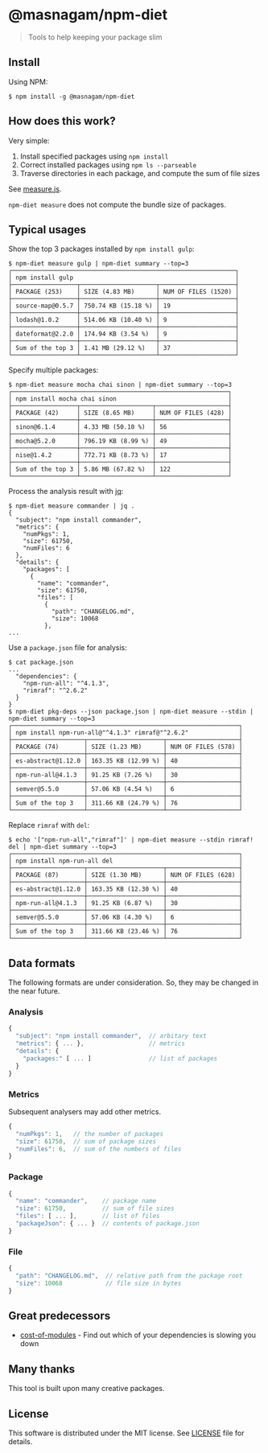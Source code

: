 # @masnagam/npm-diet

> Tools to help keeping your package slim

## Install

Using NPM:

```console
$ npm install -g @masnagam/npm-diet
```

## How does this work?

Very simple:

1. Install specified packages using `npm install`
2. Correct installed packages using `npm ls --parseable`
3. Traverse directories in each package, and compute the sum of file sizes

See [measure.js](./lib/measure.js).

`npm-diet measure` does not compute the bundle size of packages.

## Typical usages

Show the top 3 packages installed by `npm install gulp`:

```console
$ npm-diet measure gulp | npm-diet summary --top=3
┌──────────────────────────────────────────────────────────────┐
│ npm install gulp                                             │
├──────────────────┬─────────────────────┬─────────────────────┤
│ PACKAGE (253)    │ SIZE (4.83 MB)      │ NUM OF FILES (1520) │
├──────────────────┼─────────────────────┼─────────────────────┤
│ source-map@0.5.7 │ 750.74 KB (15.18 %) │ 19                  │
├──────────────────┼─────────────────────┼─────────────────────┤
│ lodash@1.0.2     │ 514.06 KB (10.40 %) │ 9                   │
├──────────────────┼─────────────────────┼─────────────────────┤
│ dateformat@2.2.0 │ 174.94 KB (3.54 %)  │ 9                   │
├──────────────────┼─────────────────────┼─────────────────────┤
│ Sum of the top 3 │ 1.41 MB (29.12 %)   │ 37                  │
└──────────────────┴─────────────────────┴─────────────────────┘
```

Specify multiple packages:

```console
$ npm-diet measure mocha chai sinon | npm-diet summary --top=3
┌────────────────────────────────────────────────────────────┐
│ npm install mocha chai sinon                               │
├──────────────────┬────────────────────┬────────────────────┤
│ PACKAGE (42)     │ SIZE (8.65 MB)     │ NUM OF FILES (428) │
├──────────────────┼────────────────────┼────────────────────┤
│ sinon@6.1.4      │ 4.33 MB (50.10 %)  │ 56                 │
├──────────────────┼────────────────────┼────────────────────┤
│ mocha@5.2.0      │ 796.19 KB (8.99 %) │ 49                 │
├──────────────────┼────────────────────┼────────────────────┤
│ nise@1.4.2       │ 772.71 KB (8.73 %) │ 17                 │
├──────────────────┼────────────────────┼────────────────────┤
│ Sum of the top 3 │ 5.86 MB (67.82 %)  │ 122                │
└──────────────────┴────────────────────┴────────────────────┘
```

Process the analysis result with [jq]:

```console
$ npm-diet measure commander | jq .
{
  "subject": "npm install commander",
  "metrics": {
    "numPkgs": 1,
    "size": 61750,
    "numFiles": 6
  },
  "details": {
    "packages": [
      {
        "name": "commander",
        "size": 61750,
        "files": [
          {
            "path": "CHANGELOG.md",
            "size": 10068
          },
...
```

Use a `package.json` file for analysis:

```console
$ cat package.json
...
  "dependencies": {
    "npm-run-all": "^4.1.3",
    "rimraf": "^2.6.2"
  }
}
$ npm-diet pkg-deps --json package.json | npm-diet measure --stdin | npm-diet summary --top=3
┌───────────────────────────────────────────────────────────────┐
│ npm install npm-run-all@"^4.1.3" rimraf@"^2.6.2"              │
├────────────────────┬─────────────────────┬────────────────────┤
│ PACKAGE (74)       │ SIZE (1.23 MB)      │ NUM OF FILES (578) │
├────────────────────┼─────────────────────┼────────────────────┤
│ es-abstract@1.12.0 │ 163.35 KB (12.99 %) │ 40                 │
├────────────────────┼─────────────────────┼────────────────────┤
│ npm-run-all@4.1.3  │ 91.25 KB (7.26 %)   │ 30                 │
├────────────────────┼─────────────────────┼────────────────────┤
│ semver@5.5.0       │ 57.06 KB (4.54 %)   │ 6                  │
├────────────────────┼─────────────────────┼────────────────────┤
│ Sum of the top 3   │ 311.66 KB (24.79 %) │ 76                 │
└────────────────────┴─────────────────────┴────────────────────┘
```

Replace `rimraf` with `del`:

```console
$ echo '["npm-run-all","rimraf"]' | npm-diet measure --stdin rimraf! del | npm-diet summary --top=3
┌───────────────────────────────────────────────────────────────┐
│ npm install npm-run-all del                                   │
├────────────────────┬─────────────────────┬────────────────────┤
│ PACKAGE (87)       │ SIZE (1.30 MB)      │ NUM OF FILES (628) │
├────────────────────┼─────────────────────┼────────────────────┤
│ es-abstract@1.12.0 │ 163.35 KB (12.30 %) │ 40                 │
├────────────────────┼─────────────────────┼────────────────────┤
│ npm-run-all@4.1.3  │ 91.25 KB (6.87 %)   │ 30                 │
├────────────────────┼─────────────────────┼────────────────────┤
│ semver@5.5.0       │ 57.06 KB (4.30 %)   │ 6                  │
├────────────────────┼─────────────────────┼────────────────────┤
│ Sum of the top 3   │ 311.66 KB (23.46 %) │ 76                 │
└────────────────────┴─────────────────────┴────────────────────┘
```

## Data formats

The following formats are under consideration.  So, they may be changed in the
near future.

### Analysis

```js
{
  "subject": "npm install commander",  // arbitary text
  "metrics": { ... },                  // metrics
  "details": {
    "packages:" [ ... ]                // list of packages
  }
}
```

### Metrics

Subsequent analysers may add other metrics.

```js
{
  "numPkgs": 1,   // the number of packages
  "size": 61750,  // sum of package sizes
  "numFiles": 6,  // sum of the numbers of files
}
```

### Package

```js
{
  "name": "commander",    // package name
  "size": 61750,          // sum of file sizes
  "files": [ ... ],       // list of files
  "packageJson": { ... }  // contents of package.json
}
```

### File

```js
{
  "path": "CHANGELOG.md",  // relative path from the package root
  "size": 10068            // file size in bytes
}
```

## Great predecessors

* [cost-of-modules] - Find out which of your dependencies is slowing you down

## Many thanks

This tool is built upon many creative packages.

## License

This software is distributed under the MIT license.  See [LICENSE](./LICENSE)
file for details.

[jq]: https://stedolan.github.io/jq/
[cost-of-modules]: https://github.com/siddharthkp/cost-of-modules
